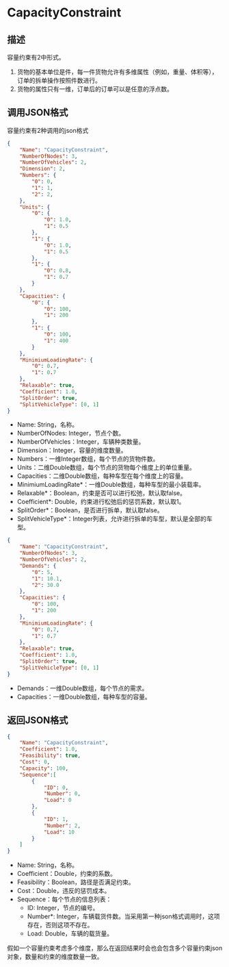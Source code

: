 # CapacityConstraint

## 描述

容量约束有2中形式。

1. 货物的基本单位是件，每一件货物允许有多维属性（例如，重量、体积等），订单的拆单操作按照件数进行。
2. 货物的属性只有一维，订单后的订单可以是任意的浮点数。


## 调用JSON格式

容量约束有2种调用的json格式
```json
{
	"Name": "CapacityConstraint",
	"NumberOfNodes": 3,
	"NumberOfVehicles": 2,
	"Dimension": 2,
	"Numbers": {
		"0": 0,
		"1": 1,
		"2": 2,
	},
	"Units": {
		"0": {
			"0": 1.0,
			"1": 0.5
		},
		"1": {
			"0": 1.0,
			"1": 0.5
		},
		"1": {
			"0": 0.8,
			"1": 0.7
		}
	},
	"Capacities": {
		"0": {
			"0": 100,
			"1": 200
		},
		"1": {
			"0": 100,
			"1": 400
		}
	},
	"MinimiumLoadingRate": {
		"0": 0.7,
		"1": 0.7
	},
	"Relaxable": true,
	"Coefficient": 1.0,
	"SplitOrder": true,
	"SplitVehicleType": [0, 1]
}
```
* Name: String，名称。
* NumberOfNodes: Integer，节点个数。
* NumberOfVehicles：Integer，车辆种类数量。
* Dimension：Integer，容量的维度数量。
* Numbers：一维Integer数组，每个节点的货物件数。
* Units：二维Double数组，每个节点的货物每个维度上的单位重量。
* Capacities：二维Double数组，每种车型在每个维度上的容量。
* MinimiumLoadingRate\*：一维Double数组，每种车型的最小装载率。
* Relaxable\*：Boolean，约束是否可以进行松弛，默认取false。
* Coefficient\*: Double，约束进行松弛后的惩罚系数，默认取1。
* SplitOrder\*：Boolean，是否进行拆单，默认取false。
* SplitVehicleType\*：Integer列表，允许进行拆单的车型，默认是全部的车型。

```json
{
	"Name": "CapacityConstraint",
	"NumberOfNodes": 3,
	"NumberOfVehicles": 2,
	"Demands": {
		"0": 5,
		"1": 10.1,
		"2": 30.0
	},
	"Capacities": {
		"0": 100,
		"1": 200
	},
	"MinimiumLoadingRate": {
		"0": 0.7,
		"1": 0.7
	},
	"Relaxable": true,
	"Coefficient": 1.0,
	"SplitOrder": true,
	"SplitVehicleType": [0, 1]
}
```
* Demands：一维Double数组，每个节点的需求。
* Capacities：一维Double数组，每种车型的容量。

## 返回JSON格式
```json
{
	"Name": "CapacityConstraint",
	"Coefficient": 1.0,
	"Feasibility": true,
	"Cost": 0,
	"Capacity": 100,
	"Sequence":[
		{
			"ID": 0,
			"Number": 0,
			"Load": 0
		},
		{
			"ID": 1,
			"Number": 2,
			"Load": 10
		}
	]
}
```
* Name: String，名称。
* Coefficient：Double，约束的系数。
* Feasibility：Boolean，路径是否满足约束。
* Cost：Double，违反的惩罚成本。
* Sequence：每个节点的信息列表：
	+ ID: Integer，节点的编号。
	+ Number\*: Integer，车辆载货件数。当采用第一种json格式调用时，这项存在，否则这项不存在。
	+ Load: Double，车辆的载货量。

假如一个容量约束考虑多个维度，那么在返回结果时会也会包含多个容量约束json对象，数量和约束的维度数量一致。
